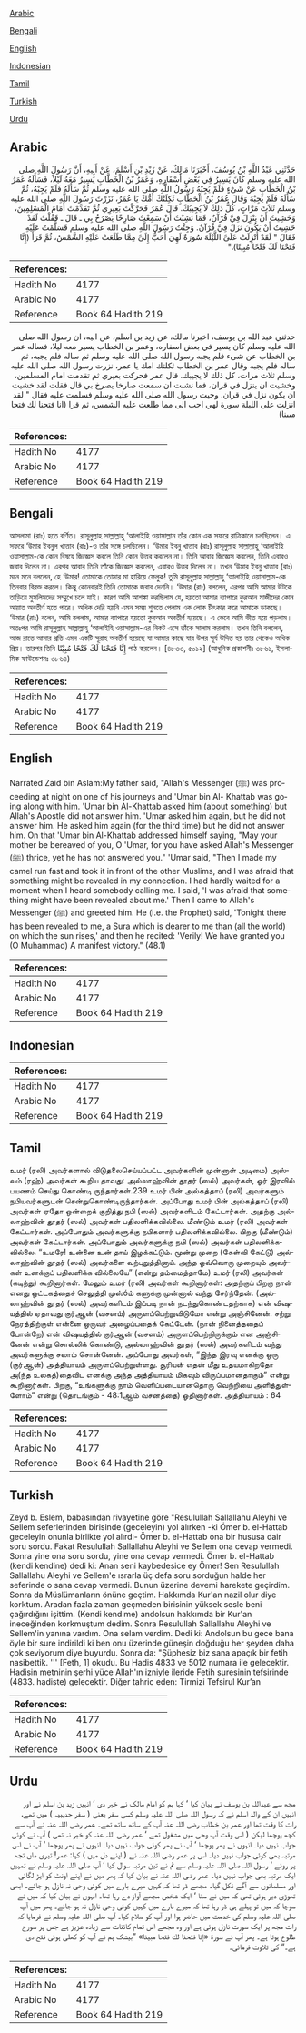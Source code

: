 [Arabic](#arabic)

[Bengali](#bengali)

[English](#english)

[Indonesian](#indonesian)

[Tamil](#tamil)

[Turkish](#turkish)

[Urdu](#urdu)

## Arabic


<div dir="rtl" lang="ar" style={{fontSize:'larger',backgroundColor:'#f8f9fa',padding:20}}>
حَدَّثَنِي عَبْدُ اللَّهِ بْنُ يُوسُفَ، أَخْبَرَنَا مَالِكٌ، عَنْ زَيْدِ بْنِ أَسْلَمَ، عَنْ أَبِيهِ، أَنَّ رَسُولَ اللَّهِ صلى الله عليه وسلم كَانَ يَسِيرُ فِي بَعْضِ أَسْفَارِهِ، وَعُمَرُ بْنُ الْخَطَّابِ يَسِيرُ مَعَهُ لَيْلاً، فَسَأَلَهُ عُمَرُ بْنُ الْخَطَّابِ عَنْ شَىْءٍ فَلَمْ يُجِبْهُ رَسُولُ اللَّهِ صلى الله عليه وسلم ثُمَّ سَأَلَهُ فَلَمْ يُجِبْهُ، ثُمَّ سَأَلَهُ فَلَمْ يُجِبْهُ وَقَالَ عُمَرُ بْنُ الْخَطَّابِ ثَكِلَتْكَ أُمُّكَ يَا عُمَرُ، نَزَرْتَ رَسُولَ اللَّهِ صلى الله عليه وسلم ثَلاَثَ مَرَّاتٍ، كُلُّ ذَلِكَ لاَ يُجِيبُكَ‏.‏ قَالَ عُمَرُ فَحَرَّكْتُ بَعِيرِي ثُمَّ تَقَدَّمْتُ أَمَامَ الْمُسْلِمِينَ، وَخَشِيتُ أَنْ يَنْزِلَ فِيَّ قُرْآنٌ، فَمَا نَشِبْتُ أَنْ سَمِعْتُ صَارِخًا يَصْرُخُ بِي ـ قَالَ ـ فَقُلْتُ لَقَدْ خَشِيتُ أَنْ يَكُونَ نَزَلَ فِيَّ قُرْآنٌ‏.‏ وَجِئْتُ رَسُولَ اللَّهِ صلى الله عليه وسلم فَسَلَّمْتُ عَلَيْهِ فَقَالَ ‏"‏ لَقَدْ أُنْزِلَتْ عَلَىَّ اللَّيْلَةَ سُورَةٌ لَهِيَ أَحَبُّ إِلَىَّ مِمَّا طَلَعَتْ عَلَيْهِ الشَّمْسُ، ثُمَّ قَرَأَ ‏(‏إِنَّا فَتَحْنَا لَكَ فَتْحًا مُبِينًا‏)‏‏.‏‏"‏
</div>
<div style={{backgroundColor:'#f8f9fa',padding:20, marginBottom: 10}}><table> <thead> <tr> <th>References:</th> <th></th> </tr> </thead> <tbody><tr><td>Hadith No</td><td>4177</td></tr><tr><td>Arabic No</td><td>4177</td></tr><tr><td>Reference</td><td>Book 64 Hadith 219</td></tr></tbody></table></div>


<div dir="rtl" lang="ar" style={{fontSize:'larger',backgroundColor:'#f8f9fa',padding:20}}>
حدثني عبد الله بن يوسف، اخبرنا مالك، عن زيد بن اسلم، عن ابيه، ان رسول الله صلى الله عليه وسلم كان يسير في بعض اسفاره، وعمر بن الخطاب يسير معه ليلا، فساله عمر بن الخطاب عن شىء فلم يجبه رسول الله صلى الله عليه وسلم ثم ساله فلم يجبه، ثم ساله فلم يجبه وقال عمر بن الخطاب ثكلتك امك يا عمر، نزرت رسول الله صلى الله عليه وسلم ثلاث مرات، كل ذلك لا يجيبك. قال عمر فحركت بعيري ثم تقدمت امام المسلمين، وخشيت ان ينزل في قران، فما نشبت ان سمعت صارخا يصرخ بي قال فقلت لقد خشيت ان يكون نزل في قران. وجيت رسول الله صلى الله عليه وسلم فسلمت عليه فقال " لقد انزلت على الليلة سورة لهي احب الى مما طلعت عليه الشمس، ثم قرا (انا فتحنا لك فتحا مبينا)
</div>
<div style={{backgroundColor:'#f8f9fa',padding:20, marginBottom: 10}}><table> <thead> <tr> <th>References:</th> <th></th> </tr> </thead> <tbody><tr><td>Hadith No</td><td>4177</td></tr><tr><td>Arabic No</td><td>4177</td></tr><tr><td>Reference</td><td>Book 64 Hadith 219</td></tr></tbody></table></div>

## Bengali


<div dir="ltr" lang="bn" style={{fontSize:'larger',backgroundColor:'#f8f9fa',padding:20}}>
আসলামা (রাঃ) হতে বর্ণিত। রাসূলুল্লাহ সাল্লাল্লাহু ‘আলাইহি ওয়াসাল্লাম তাঁর কোন এক সফরে রাত্রিকালে চলছিলেন। এ সফরে ‘উমার ইবনুল খাত্তাব (রাঃ)-ও তাঁর সঙ্গে চলছিলেন। ‘উমার ইবনু খাত্তাব (রাঃ) রাসূলুল্লাহ সাল্লাল্লাহু ‘আলাইহি ওয়াসাল্লাম-কে কোন বিষয়ে জিজ্ঞেস করলে তিনি কোন উত্তর করলেন না। তিনি আবার জিজ্ঞেস করলেন, তিনি এবারও জবাব দিলেন না। এরপর আবার তিনি তাঁকে জিজ্ঞেস করলেন, এবারও উত্তর দিলেন না। তখন ‘উমার ইবনু খাত্তাব (রাঃ) মনে মনে বললেন, হে ‘উমার! তোমাকে তোমার মা হারিয়ে ফেলুক! তুমি রাসূলুল্লাহ সাল্লাল্লাহু ‘আলাইহি ওয়াসাল্লাম-কে তিনবার বিরক্ত করলে। কিন্তু কোনবারই তিনি তোমাকে জবাব দেননি। ‘উমার (রাঃ) বললেন, এরপর আমি আমার উটকে তাড়িয়ে মুসলিমদের সম্মুখে চলে যাই। কারণ আমি আশঙ্কা করছিলাম যে, হয়তো আমার ব্যাপারে কুরআন মাজীদের কোন আয়াত অবতীর্ণ হতে পারে। অধিক দেরি হয়নি এমন সময় শুনতে পেলাম এক লোক চীৎকার করে আমাকে ডাকছে। ‘উমার (রাঃ) বলেন, আমি বললাম, আমার ব্যাপারে হয়তো কুরআন অবতীর্ণ হয়েছে। এ ভেবে আমি ভীত হয়ে পড়লাম। অতঃপর আমি রাসূলুল্লাহ সাল্লাল্লাহু ‘আলাইহি ওয়াসাল্লাম-এর নিকট এসে তাঁকে সালাম করলাম। তখন তিনি বললেন, আজ রাতে আমার প্রতি এমন একটি সূরাহ অবতীর্ণ হয়েছে যা আমার কাছে যার উপর সূর্য উদিত হয় তার থেকেও অধিক প্রিয়। তারপর তিনি إِنَّا فَتَحْنَا لَكَ فَتْحًا مُبِيْنًا পাঠ করলেন। [৪৮৩৩, ৫০১২] (আধুনিক প্রকাশনীঃ ৩৮৬১, ইসলামিক ফাউন্ডেশনঃ ৩৮৬৪)
</div>
<div style={{backgroundColor:'#f8f9fa',padding:20, marginBottom: 10}}><table> <thead> <tr> <th>References:</th> <th></th> </tr> </thead> <tbody><tr><td>Hadith No</td><td>4177</td></tr><tr><td>Arabic No</td><td>4177</td></tr><tr><td>Reference</td><td>Book 64 Hadith 219</td></tr></tbody></table></div>

## English


<div dir="ltr" lang="en" style={{fontSize:'larger',backgroundColor:'#f8f9fa',padding:20}}>
Narrated Zaid bin Aslam:My father said, "Allah's Messenger (ﷺ) was proceeding at night on one of his journeys and 'Umar bin Al- Khattab was going along with him. 'Umar bin Al-Khattab asked him (about something) but Allah's Apostle did not answer him. 'Umar asked him again, but he did not answer him. He asked him again (for the third time) but he did not answer him. On that 'Umar bin Al-Khattab addressed himself saying, "May your mother be bereaved of you, O 'Umar, for you have asked Allah's Messenger (ﷺ) thrice, yet he has not answered you." 'Umar said, "Then I made my camel run fast and took it in front of the other Muslims, and I was afraid that something might be revealed in my connection. I had hardly waited for a moment when I heard somebody calling me. I said, 'I was afraid that something might have been revealed about me.' Then I came to Allah's Messenger (ﷺ) and greeted him. He (i.e. the Prophet) said, 'Tonight there has been revealed to me, a Sura which is dearer to me than (all the world) on which the sun rises,' and then he recited: 'Verily! We have granted you (O Muhammad) A manifest victory." (48.1)
</div>
<div style={{backgroundColor:'#f8f9fa',padding:20, marginBottom: 10}}><table> <thead> <tr> <th>References:</th> <th></th> </tr> </thead> <tbody><tr><td>Hadith No</td><td>4177</td></tr><tr><td>Arabic No</td><td>4177</td></tr><tr><td>Reference</td><td>Book 64 Hadith 219</td></tr></tbody></table></div>

## Indonesian


<div dir="ltr" lang="id" style={{fontSize:'larger',backgroundColor:'#f8f9fa',padding:20}}>

</div>
<div style={{backgroundColor:'#f8f9fa',padding:20, marginBottom: 10}}><table> <thead> <tr> <th>References:</th> <th></th> </tr> </thead> <tbody><tr><td>Hadith No</td><td>4177</td></tr><tr><td>Arabic No</td><td>4177</td></tr><tr><td>Reference</td><td>Book 64 Hadith 219</td></tr></tbody></table></div>

## Tamil


<div dir="ltr" lang="ta" style={{fontSize:'larger',backgroundColor:'#f8f9fa',padding:20}}>
உமர் (ரலி) அவர்களால் விடுதலைசெய்யப்பட்ட அவர்களின் முன்னாள் அடிமை) அஸ்லம் (ரஹ்) அவர்கள் கூறிய தாவது: அல்லாஹ்வின் தூதர் (ஸல்) அவர்கள், ஓர் இரவில் பயணம் செய்து கொண்டி ருந்தார்கள்.239 உமர் பின் அல்கத்தாப் (ரலி) அவர்களும் நபியவர்களுடன் சென்றுகொண்டிருந்தார்கள். அப்போது உமர் பின் அல்கத்தாப் (ரலி) அவர்கள் ஏதோ ஒன்றைக் குறித்து நபி (ஸல்) அவர்களிடம் கேட்டார்கள். அதற்கு அல்லாஹ்வின் தூதர் (ஸல்) அவர்கள் பதிலளிக்கவில்லை. மீண்டும் உமர் (ரலி) அவர்கள் கேட்டார்கள். அப்போதும் அவர்களுக்கு நபிகளார் பதிலளிக்கவில்லை. பிறகு (மீண்டும்) அவர்கள் கேட்டார்கள். அப்போதும் அவர்களுக்கு நபி (ஸல்) அவர்கள் பதிலளிக்கவில்லை. “உமரே! உன்னை உன் தாய் இழக்கட்டும். மூன்று முறை (கேள்வி கேட்டு) அல்லாஹ்வின் தூதர் (ஸல்) அவர்களை வற்புறுத்தினாய். அந்த ஒவ்வொரு முறையும் அவர்கள் உனக்குப் பதிலளிக்க வில்லையே” (என்று தம்மைத்தாமே) உமர் (ரலி) அவர்கள் (கடிந்து) கூறினார்கள். மேலும் உமர் (ரலி) அவர்கள் கூறினார்கள்: அதற்குப் பிறகு நான் எனது ஒட்டகத்தைச் செலுத்தி முஸ்óம் களுக்கு முன்னால் வந்து சேர்ந்தேன். (அல்லாஹ்வின் தூதர் (ஸல்) அவர்களிடம் இப்படி நான் நடந்துகொண்டதற்காக) என் விஷயத்தில் ஏதாவது குர்ஆன் (வசனம்) அருளப்பெற்றுவிடுமோ என்று அஞ்சினேன். சற்று நேரத்திற்குள் என்னை ஒருவர் அழைப்பதைக் கேட்டேன். (நான் நினைத்ததைப் போன்றே) என் விஷயத்தில் குர்ஆன் (வசனம்) அருளப்பெற்றிருக்கும் என அஞ்சினேன் என்று சொல்லிக் கொண்டு, அல்லாஹ்வின் தூதர் (ஸல்) அவர்களிடம் வந்து அவர்களுக்கு சலாம் சொன்னேன். அப்போது அவர்கள், “இந்த இரவு எனக்கு ஒரு (குர்ஆன்) அத்தியாயம் அருளப்பெற்றுள்ளது. சூரியன் எதன் மீது உதயமாகிறதோ அ(ந்த உலகத்)தைவிட எனக்கு அந்த அத்தியாயம் மிகவும் விருப்பமானதாகும்” என்று கூறினார்கள். பிறகு, “உங்களுக்கு நாம் வெளிப்படையானதொரு வெற்றியை அளித்துள்ளோம்” என்று (தொடங்கும் - 48:1ஆம் வசனத்தை) ஓதினார்கள். அத்தியாயம் : 64
</div>
<div style={{backgroundColor:'#f8f9fa',padding:20, marginBottom: 10}}><table> <thead> <tr> <th>References:</th> <th></th> </tr> </thead> <tbody><tr><td>Hadith No</td><td>4177</td></tr><tr><td>Arabic No</td><td>4177</td></tr><tr><td>Reference</td><td>Book 64 Hadith 219</td></tr></tbody></table></div>

## Turkish


<div dir="ltr" lang="tr" style={{fontSize:'larger',backgroundColor:'#f8f9fa',padding:20}}>
Zeyd b. Eslem, babasından rivayetine göre "Resulullah Sallallahu Aleyhi ve Sellem seferlerinden birisinde (geceleyin) yol alırken -ki Ömer b. el-Hattab geceleyin onunla birlikte yol alırdı- Ömer b. el-Hattab ona bir hususa dair soru sordu. Fakat Resulullah Sallallahu Aleyhi ve Sellem ona cevap vermedi. Sonra yine ona soru sordu, yine ona cevap vermedi. Ömer b. el-Hattab (kendi kendine) dedi ki: Anan seni kaybedesice ey Ömer! Sen Resulullah Sallallahu Aleyhi ve Sellem'e ısrarla üç defa soru sorduğun halde her seferinde o sana cevap vermedi. Bunun üzerine devemi harekete geçirdim. Sonra da Müslümanların önüne geçtim. Hakkımda Kur'an nazil olur diye korktum. Aradan fazla zaman geçmeden birisinin yüksek sesle beni çağırdığını işittim. (Kendi kendime) andolsun hakkımda bir Kur'an ineceğinden korkmuştum dedim. Sonra Resulullah Sallallahu Aleyhi ve Sellem'in yanına vardım. Ona selam verdim. Dedi ki: Andolsun bu gece bana öyle bir sure indirildi ki ben onu üzerinde güneşin doğduğu her şeyden daha çok seviyorum diye buyurdu. Sonra da: "Şüphesiz biz sana apaçık bir fetih nasibettik. ''' [Feth, 1] okudu. Bu Hadis 4833 ve 5012 numara ile gelecektir. Hadisin metninin şerhi yüce Allah'ın izniyle ileride Fetih suresinin tefsirinde (4833. hadiste) gelecektir. Diğer tahric eden: Tirmizi Tefsirul Kur’an
</div>
<div style={{backgroundColor:'#f8f9fa',padding:20, marginBottom: 10}}><table> <thead> <tr> <th>References:</th> <th></th> </tr> </thead> <tbody><tr><td>Hadith No</td><td>4177</td></tr><tr><td>Arabic No</td><td>4177</td></tr><tr><td>Reference</td><td>Book 64 Hadith 219</td></tr></tbody></table></div>

## Urdu


<div dir="rtl" lang="ur" style={{fontSize:'larger',backgroundColor:'#f8f9fa',padding:20}}>
مجھ سے عبداللہ بن یوسف نے بیان کیا ‘ کہا ہم کو امام مالک نے خبر دی ‘ انہیں زید بن اسلم نے اور انہیں ان کے والد اسلم نے کہ رسول اللہ صلی اللہ علیہ وسلم کسی سفر یعنی ( سفر حدیبیہ ) میں تھے، رات کا وقت تھا اور عمر بن خطاب رضی اللہ عنہ آپ کے ساتھ ساتھ تھے۔ عمر رضی اللہ عنہ نے آپ سے کچھ پوچھا لیکن ( اس وقت آپ وحی میں مشغول تھے ‘ عمر رضی اللہ عنہ کو خبر نہ تھی ) آپ نے کوئی جواب نہیں دیا۔ انہوں نے پھر پوچھا ‘ آپ نے پھر کوئی جواب نہیں دیا۔ انہوں نے پھر پوچھا ‘ آپ نے اس مرتبہ بھی کوئی جواب نہیں دیا۔ اس پر عمر رضی اللہ عنہ نے ( اپنے دل میں ) کہا: عمر! تیری ماں تجھ پر روئے ‘ رسول اللہ صلی اللہ علیہ وسلم سے تم نے تین مرتبہ سوال کیا ‘ آپ صلی اللہ علیہ وسلم نے تمہیں ایک مرتبہ بھی جواب نہیں دیا۔ عمر رضی اللہ عنہ نے بیان کیا کہ پھر میں نے اپنے اونٹ کو ایڑ لگائی اور مسلمانوں سے آگے نکل گیا۔ مجھے ڈر تھا کہ کہیں میرے بارے میں کوئی وحی نہ نازل ہو جائے۔ ابھی تھوڑی دیر ہوئی تھی کہ میں نے سنا ‘ ایک شخص مجھے آواز دے رہا تھا۔ انہوں نے بیان کیا کہ میں نے سوچا کہ میں تو پہلے ہی ڈر رہا تھا کہ میرے بارے میں کہیں کوئی وحی نازل نہ ہو جائے۔ پھر میں آپ صلی اللہ علیہ وسلم کی خدمت میں حاضر ہوا اور آپ کو سلام کیا۔ آپ صلی اللہ علیہ وسلم نے فرمایا کہ رات مجھ پر ایک سورت نازل ہوئی ہے اور وہ مجھے اس تمام کائنات سے زیادہ عزیز ہے جس پر سورج طلوع ہوتا ہے۔ پھر آپ نے سورۃ «إنا فتحنا لك فتحا مبينا‏» ”بیشک ہم نے آپ کو کھلی ہوئی فتح دی ہے۔“ کی تلاوت فرمائی۔
</div>
<div style={{backgroundColor:'#f8f9fa',padding:20, marginBottom: 10}}><table> <thead> <tr> <th>References:</th> <th></th> </tr> </thead> <tbody><tr><td>Hadith No</td><td>4177</td></tr><tr><td>Arabic No</td><td>4177</td></tr><tr><td>Reference</td><td>Book 64 Hadith 219</td></tr></tbody></table></div>